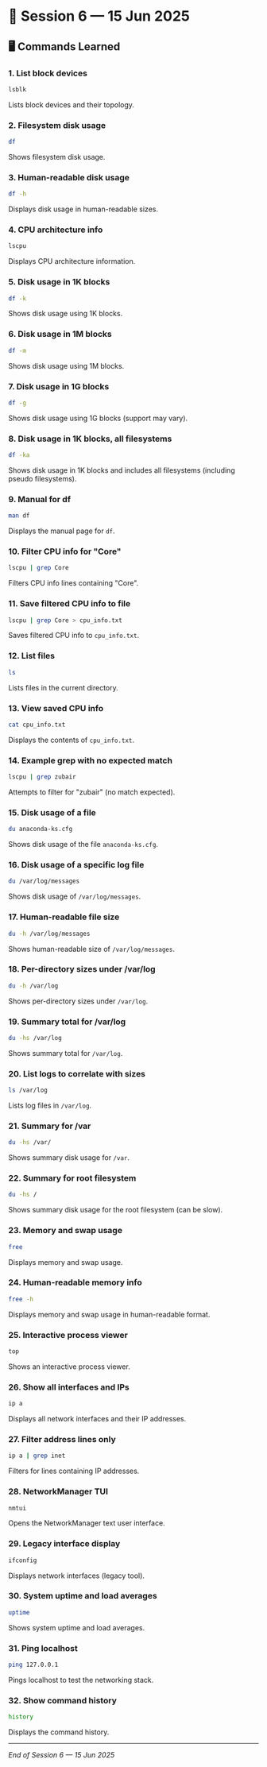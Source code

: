 # 📅 Session 6 — 15 Jun 2025

## 🖥️ Commands Learned

### 1. List block devices

```bash
lsblk
```

Lists block devices and their topology.

### 2. Filesystem disk usage

```bash
df
```

Shows filesystem disk usage.

### 3. Human-readable disk usage

```bash
df -h
```

Displays disk usage in human-readable sizes.

### 4. CPU architecture info

```bash
lscpu
```

Displays CPU architecture information.

### 5. Disk usage in 1K blocks

```bash
df -k
```

Shows disk usage using 1K blocks.

### 6. Disk usage in 1M blocks

```bash
df -m
```

Shows disk usage using 1M blocks.

### 7. Disk usage in 1G blocks

```bash
df -g
```

Shows disk usage using 1G blocks (support may vary).

### 8. Disk usage in 1K blocks, all filesystems

```bash
df -ka
```

Shows disk usage in 1K blocks and includes all filesystems (including pseudo filesystems).

### 9. Manual for df

```bash
man df
```

Displays the manual page for `df`.

### 10. Filter CPU info for "Core"

```bash
lscpu | grep Core
```

Filters CPU info lines containing "Core".

### 11. Save filtered CPU info to file

```bash
lscpu | grep Core > cpu_info.txt
```

Saves filtered CPU info to `cpu_info.txt`.

### 12. List files

```bash
ls
```

Lists files in the current directory.

### 13. View saved CPU info

```bash
cat cpu_info.txt
```

Displays the contents of `cpu_info.txt`.

### 14. Example grep with no expected match

```bash
lscpu | grep zubair
```

Attempts to filter for "zubair" (no match expected).

### 15. Disk usage of a file

```bash
du anaconda-ks.cfg
```

Shows disk usage of the file `anaconda-ks.cfg`.

### 16. Disk usage of a specific log file

```bash
du /var/log/messages
```

Shows disk usage of `/var/log/messages`.

### 17. Human-readable file size

```bash
du -h /var/log/messages
```

Shows human-readable size of `/var/log/messages`.

### 18. Per-directory sizes under /var/log

```bash
du -h /var/log
```

Shows per-directory sizes under `/var/log`.

### 19. Summary total for /var/log

```bash
du -hs /var/log
```

Shows summary total for `/var/log`.

### 20. List logs to correlate with sizes

```bash
ls /var/log
```

Lists log files in `/var/log`.

### 21. Summary for /var

```bash
du -hs /var/
```

Shows summary disk usage for `/var`.

### 22. Summary for root filesystem

```bash
du -hs /
```

Shows summary disk usage for the root filesystem (can be slow).

### 23. Memory and swap usage

```bash
free
```

Displays memory and swap usage.

### 24. Human-readable memory info

```bash
free -h
```

Displays memory and swap usage in human-readable format.

### 25. Interactive process viewer

```bash
top
```

Shows an interactive process viewer.

### 26. Show all interfaces and IPs

```bash
ip a
```

Displays all network interfaces and their IP addresses.

### 27. Filter address lines only

```bash
ip a | grep inet
```

Filters for lines containing IP addresses.

### 28. NetworkManager TUI

```bash
nmtui
```

Opens the NetworkManager text user interface.

### 29. Legacy interface display

```bash
ifconfig
```

Displays network interfaces (legacy tool).

### 30. System uptime and load averages

```bash
uptime
```

Shows system uptime and load averages.

### 31. Ping localhost

```bash
ping 127.0.0.1
```

Pings localhost to test the networking stack.

### 32. Show command history

```bash
history
```

Displays the command history.

---

*End of Session 6 — 15 Jun 2025*
